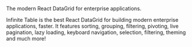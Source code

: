 The modern React DataGrid for enterprise applications.

Infinite Table is the best React DataGrid for building modern enterprise applications, faster. It features sorting, grouping, filtering, pivoting, live pagination, lazy loading, keyboard navigation, selection, filtering, theming and much more!

